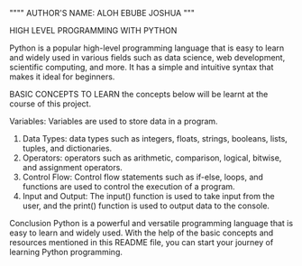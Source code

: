 """"
AUTHOR'S NAME: ALOH EBUBE JOSHUA
"""

HIGH LEVEL PROGRAMMING WITH PYTHON

Python is a popular high-level programming language that is easy to learn and widely used in various
fields such as data science, web development, scientific computing, and more. It has a simple and
intuitive syntax that makes it ideal for beginners.

BASIC CONCEPTS TO LEARN
the concepts below will be learnt at the course of this project.

Variables: Variables are used to store data in a program.
1) Data Types: data types such as integers, floats, strings, booleans, lists, tuples, and dictionaries.
2) Operators: operators such as arithmetic, comparison, logical, bitwise, and assignment operators.
3) Control Flow: Control flow statements such as if-else, loops, and functions are used to control the 
   execution of a program.
4) Input and Output: The input() function is used to take input from the user, and the print() function
   is used to output data to the console.

Conclusion
Python is a powerful and versatile programming language that is easy to learn and widely used. With the
help of the basic concepts and resources mentioned in this README file, you can start your journey of
learning Python programming.
